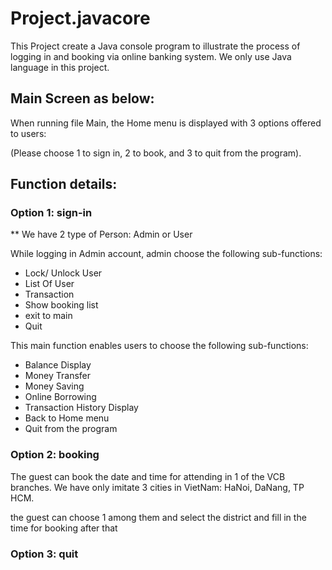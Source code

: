 # Project.javacore
This Project create a Java console program to illustrate the process of logging in and booking via online banking system.
We only use Java language in this project.
## Main Screen as below:

When running file Main, the Home menu is displayed with 3 options offered to users:

(Please choose 1 to sign in, 2 to book, and 3 to quit from the program).

## Function details:

### Option 1: sign-in 

** We have 2 type of Person: Admin or User

While logging in Admin account, admin choose the following sub-functions:
+ Lock/ Unlock User
+ List Of User
+ Transaction
+ Show booking list 
+ exit to main
+ Quit


This main function enables users to choose the following sub-functions:
+ Balance Display
+ Money Transfer
+ Money Saving
+ Online Borrowing
+ Transaction History Display
+ Back to Home menu
+ Quit from the program

### Option 2: booking
The guest can book the date and time for attending in 1 of the VCB branches.
We have only imitate 3 cities in VietNam: HaNoi, DaNang, TP HCM.

the guest can choose 1 among them and select the district and fill in the time for booking after that

### Option 3: quit 
